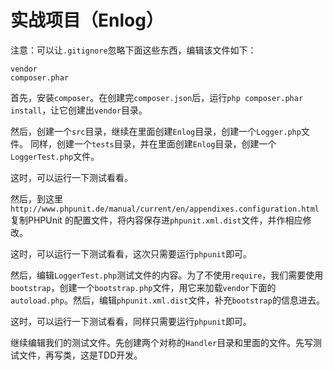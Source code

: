 # 实战项目（Enlog）

注意：可以让`.gitignore`忽略下面这些东西，编辑该文件如下：

    vendor
    composer.phar

首先，安装`composer`。在创建完`composer.json`后，运行`php composer.phar install`，让它创建出`vendor`目录。

然后，创建一个`src`目录，继续在里面创建`Enlog`目录，创建一个`Logger.php`文件。
同样，创建一个`tests`目录，并在里面创建`Enlog`目录，创建一个`LoggerTest.php`文件。

这时，可以运行一下测试看看。

然后，到这里`http://www.phpunit.de/manual/current/en/appendixes.configuration.html`复制PHPUnit
的配置文件，将内容保存进`phpunit.xml.dist`文件，并作相应修改。

这时，可以运行一下测试看看，这次只需要运行`phpunit`即可。

然后，编辑`LoggerTest.php`测试文件的内容。为了不使用`require`，我们需要使用`bootstrap`，创建一个`bootstrap.php`文件，用它来加载`vendor`下面的`autoload.php`。然后，编辑`phpunit.xml.dist`文件，补充`bootstrap`的信息进去。

这时，可以运行一下测试看看，同样只需要运行`phpunit`即可。

继续编辑我们的测试文件。先创建两个对称的`Handler`目录和里面的文件。先写测试文件，再写类，这是TDD开发。


